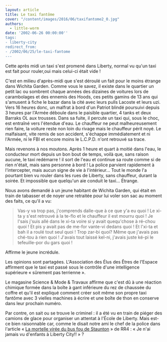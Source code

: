 ```yaml
---
layout: article
title: Le taxi fantôme
cover: "/content/images/2016/06/taxifantome2_0.jpg"
authors:
  - little-worm
date: '2002-06-26 00:00:00''
tags:
- liberty-city
redirect_from:
- /2002/06/25/le-taxi-fantome
---
```


Cette après midi un taxi s'est promené dans Liberty, normal vu qu'un taxi est fait pour rouler,oui mais celui-ci était vide !

C'est en milieu d'après-midi que s'est déroulé un fait pour le moins étrange dans Wichita Garden. Comme vous le savez, il existe dans le quartier un petit lac ou sombrent chaque années des dizaines de voitures lors de carambolages et des ennemis des Hoods, ces petits gamins de 13 ans qui s'amusent à fiche le bazar dans la cité avec leurs pulls Lacoste et leurs uzi. Vers 16 heures donc, un malfrat à bord d'un Patriot blindé poursuivi depuis 3 heures par l'Armée déboule dans le paisible quartier, 4 tanks et deux Barraks OL aux trousses. Dans sa fuite, il percute un taxi qui, sous le choc, est entraîné vers l'étendue d'eau. Le chauffeur ne peut malheureusement rien faire, la voiture reste non loin du rivage mais le chauffeur périt noyé. Le malfaisant, vite remis de son accident, s'échappe immédiatement et ni l'Armée, ni le FBI et encore moins le L.C.P.D. n'ont retrouvé sa trace.

Mais revenons à nos moutons. Après 1 heure et quart à moitié dans l'eau, le conducteur mort depuis un bon bout de temps, voilà que, sans raison aucune, le taxi redémarre ! il sort de l'eau et continue sa route comme si de rien n'était, mais sans personne à bord ! La police parvient rapidement à l'intercepter, mais aucun signe de vie à l'intérieur... Tout le monde l'a pourtant bien vu rouler dans les rues de Liberty, sans chauffeur, durant la soirée. Et impossible que quelqu'un aie conduit le taxi... Étrange.

Nous avons demandé à un jeune habitant de Wichita Garden, qui était en train de tabasser et de noyer une retraitée pour lui voler son sac au moment des faits, ce qu'il a vu:

> Vas-y va trop pas, j'comprends dalle-que à ce que y'a eu quoi ! Le xi-ta y s'est retrouvé à la te-flo et le chauffeur il est mourru quoi ! Je l'sais j'suis allé dans le xi-ta voire si y avait quequ'chose à ré-chou quoi ! Et pis y avait pas de me-for vante-vi dedans quoi ! Et l'xi-ta et bah il a roulé tout seul quoi ! Trop zar-bi quoi? Même que j'avais pas ché-tou à rien quoi ! J'avais tout laissé kel-ni, j'avais juste ké-pi le tefeuille-por du gars quoi !

Affirme le jeune incrédule.

Les opinions sont partagées. L'Association des Élus des Êtres de l'Espace affirment que le taxi est passé sous le contrôle d'une intelligence supérieure « sûrement pas terrienne ».

Le magasine Science & Mode & Travaux affirme que c'est dû à une réaction chimique formée dans la boîte à gant inférieure du rez de chaussée du coffre et qu'il est expliqué comment créer soit même son propre taxi fantôme avec 3 vielles machines à écrire et une boîte de thon en conserve dans leur prochain numéro.

Par contre, on sait ou se trouve le criminel : il a été vu en train de piéger des camions de glace pour organiser un attentat à l'École de Liberty. Mais est-ce bien raisonnable car, comme le disait notre ami le chef de la police dans l'article « [La mortelle virée du bus fou de Staunton](/2002/06/12/la-mortelle-viree-du-bus-fou-de-staunton/) » de RR4 : « Je n'ai jamais vu d'enfants à Liberty City!! » ?
